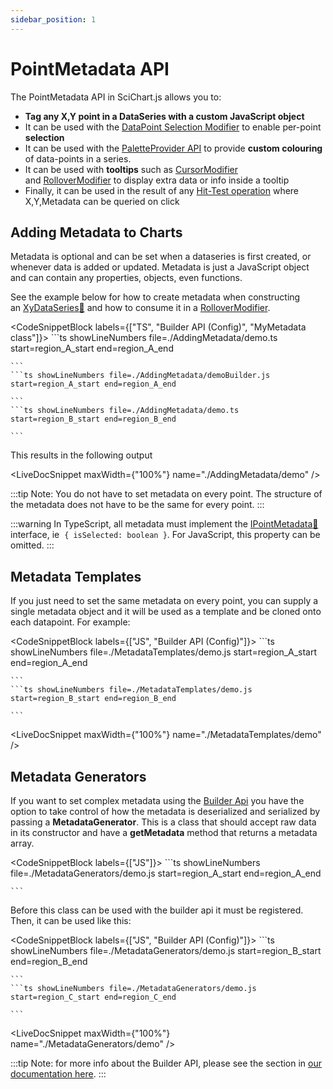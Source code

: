 ```yaml
---
sidebar_position: 1
---
```


# PointMetadata API

The PointMetadata API in SciChart.js allows you to:

*   **Tag any X,Y point in a DataSeries with a custom JavaScript object**
*   It can be used with the [DataPoint Selection Modifier](/2d-charts/chart-modifier-api/selection/data-point-selection) to enable per-point **selection**
*   It can be used with the [PaletteProvider API](/2d-charts/chart-types/palette-provider-api/palette-provider-api-overview) to provide **custom colouring** of data-points in a series.
*   It can be used with **tooltips** such as [CursorModifier](/2d-charts/chart-modifier-api/cursor-modifier/cursor-modifier-overview) and [RolloverModifier](/2d-charts/chart-modifier-api/rollover-modifier) to display extra data or info inside a tooltip
*   Finally, it can be used in the result of any [Hit-Test operation](/2d-charts/chart-types/hit-test-api/hit-test-api-overview) where X,Y,Metadata can be queried on click

Adding Metadata to Charts
-------------------------

Metadata is optional and can be set when a dataseries is first created, or whenever data is added or updated. Metadata is just a JavaScript object and can contain any properties, objects, even functions.

See the example below for how to create metadata when constructing an [XyDataSeries:blue_book:](https://www.scichart.com/documentation/js/current/typedoc/classes/xydataseries.html) and how to consume it in a [RolloverModifier](/2d-charts/chart-modifier-api/rollover-modifier).

<CodeSnippetBlock labels={["TS", "Builder API (Config)", "MyMetadata class"]}>
    ```ts showLineNumbers file=./AddingMetadata/demo.ts start=region_A_start end=region_A_end

    ```
    ```ts showLineNumbers file=./AddingMetadata/demoBuilder.js start=region_A_start end=region_A_end

    ```
    ```ts showLineNumbers file=./AddingMetadata/demo.ts start=region_B_start end=region_B_end

    ```

</CodeSnippetBlock>

This results in the following output

<LiveDocSnippet maxWidth={"100%"} name="./AddingMetadata/demo" />

:::tip
Note: You do not have to set metadata on every point. The structure of the metadata does not have to be the same for every point.
:::

:::warning
In TypeScript, all metadata must implement the [IPointMetadata:blue_book:](https://www.scichart.com/documentation/js/current/typedoc/interfaces/ipointmetadata.html) interface, ie  ```{ isSelected: boolean }```. For JavaScript, this property can be omitted.
:::

Metadata Templates
------------------

If you just need to set the same metadata on every point, you can supply a single metadata object and it will be used as a template and be cloned onto each datapoint. For example:

<CodeSnippetBlock labels={["JS", "Builder API (Config)"]}>
    ```ts showLineNumbers file=./MetadataTemplates/demo.js start=region_A_start end=region_A_end

    ```
    ```ts showLineNumbers file=./MetadataTemplates/demo.js start=region_B_start end=region_B_end

    ```

</CodeSnippetBlock>

<LiveDocSnippet maxWidth={"100%"} name="./MetadataTemplates/demo" />

Metadata Generators
-------------------

If you want to set complex metadata using the [Builder Api](/2d-charts/builder-api/builder-api-overview) you have the option to take control of how the metadata is deserialized and serialized by passing a **MetadataGenerator**. This is a class that should accept raw data in its constructor and have a **getMetadata** method that returns a metadata array.

<CodeSnippetBlock labels={["JS"]}>
    ```ts showLineNumbers file=./MetadataGenerators/demo.js start=region_A_start end=region_A_end

    ```

</CodeSnippetBlock>


Before this class can be used with the builder api it must be registered. Then, it can be used like this:

<CodeSnippetBlock labels={["JS", "Builder API (Config)"]}>
    ```ts showLineNumbers file=./MetadataGenerators/demo.js start=region_B_start end=region_B_end

    ```
    ```ts showLineNumbers file=./MetadataGenerators/demo.js start=region_C_start end=region_C_end

    ```

</CodeSnippetBlock>

<LiveDocSnippet maxWidth={"100%"} name="./MetadataGenerators/demo" />

:::tip
Note: for more info about the Builder API, please see the section in [our documentation here](/2d-charts/builder-api/builder-api-overview).
:::
